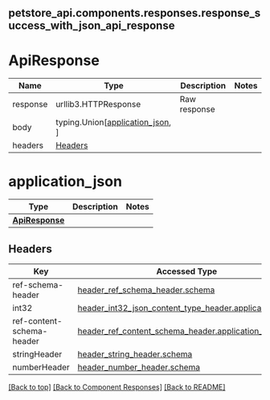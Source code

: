 <a name="top"></a>
## petstore_api.components.responses.response_success_with_json_api_response
# ApiResponse
Name | Type | Description  | Notes
------------- | ------------- | ------------- | -------------
response | urllib3.HTTPResponse | Raw response |
body | typing.Union[[application_json](#application_json), ] |  |
headers | [Headers](#Headers) |  |

# application_json
Type | Description  | Notes
------------- | ------------- | -------------
[**ApiResponse**](../../components/schema/api_response.ApiResponse.md) |  | 

## Headers

Key | Accessed Type | Description  | Notes
------------- | ------------- | ------------- | -------------
ref-schema-header | [header_ref_schema_header.schema](../../components/headers/header_ref_schema_header.md#schema) | | 
int32 | [header_int32_json_content_type_header.application_json](../../components/headers/header_int32_json_content_type_header.md#application_json) | | 
ref-content-schema-header | [header_ref_content_schema_header.application_json](../../components/headers/header_ref_content_schema_header.md#application_json) | | 
stringHeader | [header_string_header.schema](../../components/headers/header_string_header.md#schema) | | 
numberHeader | [header_number_header.schema](../../components/headers/header_number_header.md#schema) | | optional

[[Back to top]](#top) [[Back to Component Responses]](../../../README.md#Component-Responses) [[Back to README]](../../../README.md)
